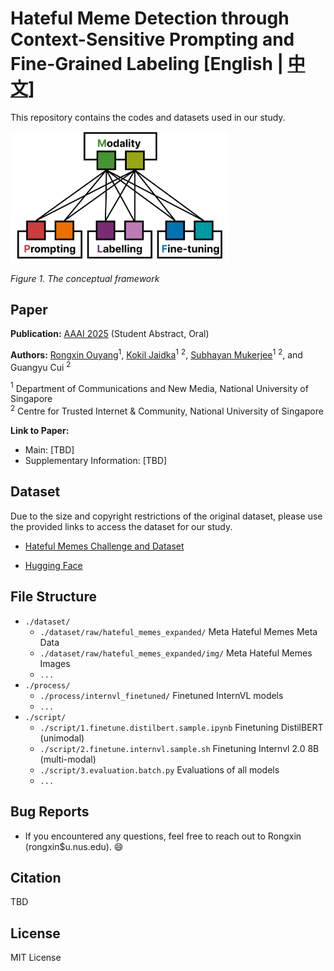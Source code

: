 # Hateful Meme Detection through Context-Sensitive Prompting and Fine-Grained Labeling [English | [中文](./README.zh.md)]

This repository contains the codes and datasets used in our study.

<img src="misc/framework.png" width="350" />  

*Figure 1. The conceptual framework*

## Paper

**Publication:** [AAAI 2025](https://aaai.org/conference/aaai/aaai-25/) (Student Abstract, Oral)  

**Authors:** [Rongxin Ouyang](https://rongxin.me/cv)$^1$, [Kokil Jaidka](https://discovery.nus.edu.sg/17291-kokil-jaidka)$^1$ $^2$, [Subhayan Mukerjee](https://discovery.nus.edu.sg/19113-subhayan-mukerjee)$^1$ $^2$, and Guangyu Cui $^2$

  $^1$ Department of Communications and New Media, National University of Singapore  
  $^2$ Centre for Trusted Internet \& Community, National University of Singapore

**Link to Paper:**

- Main: [TBD]
- Supplementary Information: [TBD]

## Dataset

Due to the size and copyright restrictions of the original dataset, please use the provided links to access the dataset for our study.

- [Hateful Memes Challenge and Dataset](https://ai.meta.com/tools/hatefulmemes/)

- [Hugging Face](https://huggingface.co/datasets/limjiayi/hateful_memes_expanded)

## File Structure

- `./dataset/`
  - `./dataset/raw/hateful_memes_expanded/` Meta Hateful Memes Meta Data
  - `./dataset/raw/hateful_memes_expanded/img/` Meta Hateful Memes Images
  - `...`
- `./process/`
  - `./process/internvl_finetuned/` Finetuned InternVL models
  - `...`
- `./script/`
  - `./script/1.finetune.distilbert.sample.ipynb` Finetuning DistilBERT (unimodal)
  - `./script/2.finetune.internvl.sample.sh` Finetuning Internvl 2.0 8B (multi-modal)
  - `./script/3.evaluation.batch.py` Evaluations of all models
  - `...`

## Bug Reports

- If you encountered any questions, feel free to reach out to Rongxin (rongxin$u.nus.edu). 😄

## Citation

TBD

## License

MIT License

